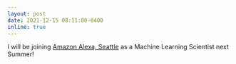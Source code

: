 ```yaml
---
layout: post
date: 2021-12-15 08:11:00-0400
inline: true
---
```


I will be joining [Amazon Alexa, Seattle](https://www.amazon.science/tag/alexa) as a Machine Learning Scientist next Summer!